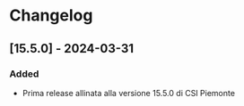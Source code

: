 # Changelog

## [15.5.0] - 2024-03-31
### Added
- Prima release allinata alla versione 15.5.0 di CSI Piemonte